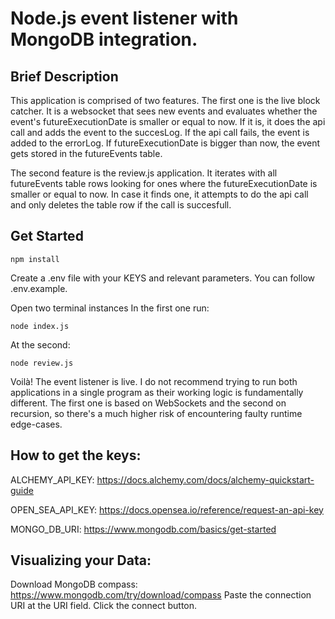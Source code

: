 # Node.js event listener with MongoDB integration.

## Brief Description

This application is comprised of two features. The first one is the live block catcher. It is a websocket that sees new events and evaluates
whether the event's futureExecutionDate is smaller or equal to now. 
If it is, it does the api call and adds the event to the succesLog.
    If the api call fails, the event is added to the errorLog.
If futureExecutionDate is bigger than now, the event gets stored in the futureEvents table.

The second feature is the review.js application. It iterates with all futureEvents table rows looking for ones where the futureExecutionDate is smaller or equal to now.
In case it finds one, it attempts to do the api call and only deletes the table row if the call is succesfull.

## Get Started

```
npm install  
```
Create a .env file with your KEYS and relevant parameters. You can follow .env.example.

Open two terminal instances
In the first one run:
```
node index.js
```

At the second:
```
node review.js
```

Voilà! The event listener is live.
I do not recommend trying to run both applications in a single program as their working logic is fundamentally different. The first one is based on WebSockets and the second on recursion, so there's a much higher risk of encountering faulty runtime edge-cases. 

## How to get the keys:
ALCHEMY_API_KEY: https://docs.alchemy.com/docs/alchemy-quickstart-guide

OPEN_SEA_API_KEY: https://docs.opensea.io/reference/request-an-api-key

MONGO_DB_URI: https://www.mongodb.com/basics/get-started

## Visualizing your Data:
Download MongoDB compass: https://www.mongodb.com/try/download/compass
Paste the connection URI at the URI field. Click the connect button.


